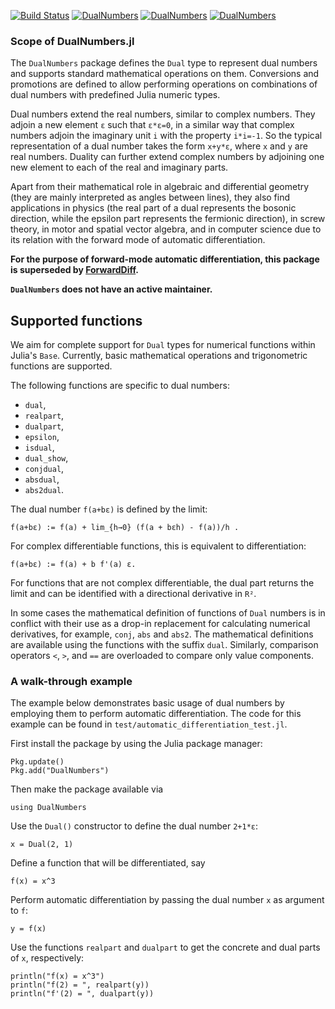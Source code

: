 [![Build Status](https://travis-ci.org/JuliaDiff/DualNumbers.jl.svg?branch=master)](https://travis-ci.org/JuliaDiff/DualNumbers.jl)
[![DualNumbers](http://pkg.julialang.org/badges/DualNumbers_0.4.svg)](http://pkg.julialang.org/?pkg=DualNumbers)
[![DualNumbers](http://pkg.julialang.org/badges/DualNumbers_0.5.svg)](http://pkg.julialang.org/?pkg=DualNumbers)
[![DualNumbers](http://pkg.julialang.org/badges/DualNumbers_0.6.svg)](http://pkg.julialang.org/?pkg=DualNumbers)

### Scope of DualNumbers.jl

The `DualNumbers` package defines the `Dual` type to represent dual numbers and
supports standard mathematical operations on them. Conversions and promotions
are defined to allow performing operations on combinations of dual numbers with
predefined Julia numeric types.

Dual numbers extend the real numbers, similar to complex numbers. They adjoin a
new element `ɛ` such that `ɛ*ɛ=0`, in a similar way that complex numbers
adjoin the imaginary unit `i` with the property `i*i=-1`. So the typical
representation of a dual number takes the form `x+y*ɛ`, where `x` and `y` are
real numbers. Duality can further extend complex numbers by adjoining one new
element to each of the real and imaginary parts.

Apart from their mathematical role in algebraic and differential geometry (they
are mainly interpreted as angles between lines), they also find applications in
physics (the real part of a dual represents the bosonic direction, while the
epsilon part represents the fermionic direction), in screw theory, in motor
and spatial vector algebra, and in computer science due to its relation with the
forward mode of automatic differentiation.

**For the purpose of forward-mode automatic differentiation, this package is
superseded by [ForwardDiff](https://github.com/JuliaDiff/ForwardDiff.jl).**

**`DualNumbers` does not have an active maintainer.**

## Supported functions

We aim for complete support for `Dual` types for numerical functions within Julia's
`Base`. Currently, basic mathematical operations and trigonometric functions are
supported.


The following functions are specific to dual numbers:
* `dual`,
* `realpart`,
* `dualpart`,
* `epsilon`,
* `isdual`,
* `dual_show`,
* `conjdual`,
* `absdual`,
* `abs2dual`.

The dual number `f(a+bɛ)` is defined by the limit:

    f(a+bɛ) := f(a) + lim_{h→0} (f(a + bɛh) - f(a))/h .

For complex differentiable functions, this is equivalent to differentiation:

    f(a+bɛ) := f(a) + b f'(a) ɛ.

For functions that are not complex differentiable, the dual part returns the limit
and can be identified with a directional derivative in `R²`.

In some cases the mathematical definition of functions of ``Dual`` numbers
is in conflict with their use as a drop-in replacement for calculating
numerical derivatives, for example, ``conj``, ``abs`` and ``abs2``. The mathematical
definitions are available using the functions with the suffix ``dual``.
Similarly, comparison operators ``<``, ``>``, and ``==`` are overloaded to compare only value
components.

### A walk-through example

The example below demonstrates basic usage of dual numbers by employing them to
perform automatic differentiation. The code for this example can be found in
`test/automatic_differentiation_test.jl`.

First install the package by using the Julia package manager:

    Pkg.update()
    Pkg.add("DualNumbers")

Then make the package available via

    using DualNumbers

Use the `Dual()` constructor to define the dual number `2+1*ɛ`:

    x = Dual(2, 1)

Define a function that will be differentiated, say

    f(x) = x^3

Perform automatic differentiation by passing the dual number `x` as argument to
`f`:

    y = f(x)

Use the functions `realpart` and `dualpart` to get the concrete and dual
parts of `x`, respectively:

    println("f(x) = x^3")
    println("f(2) = ", realpart(y))
    println("f'(2) = ", dualpart(y))
